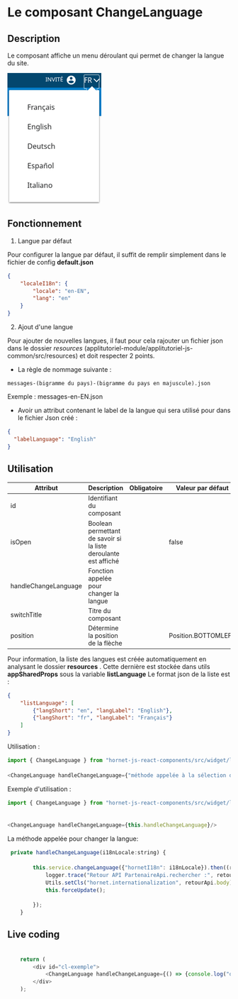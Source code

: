 # Le composant ChangeLanguage

## Description

Le composant affiche un menu déroulant qui permet de changer la langue du site.

![infobulle](../sources/language/changelanguage.png)

## Fonctionnement

1. Langue par défaut

Pour configurer la langue par défaut, il suffit de remplir simplement dans le fichier de config **default.json**

```json
{
    "localeI18n": {
        "locale": "en-EN",
        "lang": "en"
    }
}
```

2. Ajout d'une langue

Pour ajouter de nouvelles langues, il faut pour cela rajouter un fichier json  dans le dossier *resources*  (applitutoriel-module/applitutoriel-js-common/src/resources) et doit respecter 2 points.

* La règle de nommage suivante :
```
messages-(bigramme du pays)-(bigramme du pays en majuscule).json
```
Exemple : messages-en-EN.json

* Avoir un attribut contenant le label de la langue qui sera utilisé pour  dans le fichier Json créé :

```json
{
  "labelLanguage": "English"
}
 ```

## Utilisation

|        Attribut       | Description                                                      | Obligatoire | Valeur par défaut | Type     |
| --------------------- | -----------------------------------------------------------------|-------------|-------------------| ---------|
| id                    | Identifiant du composant                                         | &nbsp;      | &nbsp;            | string   |
| isOpen                | Boolean permettant de savoir si la liste deroulante est affiché  | &nbsp;      | false             | boolean  |
| handleChangeLanguage  | Fonction appelée pour changer la langue                          | &nbsp;      | &nbsp;            | (locale: string) => void|
| switchTitle           | Titre du composant                                               | &nbsp;      | &nbsp;            | string   |
| position              | Détermine la position de la flèche                               | &nbsp;      | Position.BOTTOMLEFT |Position|

Pour information, la liste des langues est créée automatiquement en analysant le dossier **resources** . Cette dernière est stockée dans utils **appSharedProps** sous la variable **listLanguage**
Le format json de la liste est :

```json
{
    "listLanguage": [
        {"langShort": "en", "langLabel": "English"},
        {"langShort": "fr", "langLabel": "Français"}
    ]
} 
```


Utilisation :

```javascript
import { ChangeLanguage } from "hornet-js-react-components/src/widget/language/change-language";

<ChangeLanguage handleChangeLanguage={"méthode appelée à la sélection d'une langue"}/>

```

Exemple d'utilisation :

```javascript
import { ChangeLanguage } from "hornet-js-react-components/src/widget/language/change-language";


<ChangeLanguage handleChangeLanguage={this.handleChangeLanguage}/>

```

La méthode appelée pour changer la langue:

```javascript
 private handleChangeLanguage(i18nLocale:string) {

        this.service.changeLanguage({"hornetI18n": i18nLocale}).then((retourApi) => {
            logger.trace("Retour API PartenaireApi.rechercher :", retourApi.body);
            Utils.setCls("hornet.internationalization", retourApi.body);
            this.forceUpdate();

        });
    }
```

## Live coding

```javascript showroom

	return (
	    <div id="cl-exemple">
	        <ChangeLanguage handleChangeLanguage={() => {console.log("onChangeLanguageMethod"}}/>
	    </div>
    );
```